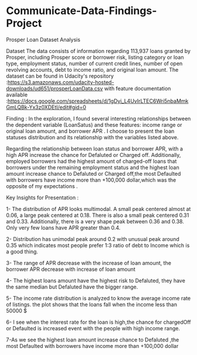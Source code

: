 # Communicate-Data-Findings-Project
Prosper Loan Dataset Analysis 

Dataset
The data consists of information regarding 113,937 loans granted by Prosper, including Prosper score or borrower risk, 
listing category or loan type, employment status, number of current credit lines, 
number of open revolving accounts, debt to income ratio, and original loan amount.
The dataset can be found in Udacity's repository :https://s3.amazonaws.com/udacity-hosted-downloads/ud651/prosperLoanData.csv
with feature documentation available :https://docs.google.com/spreadsheets/d/1gDyi_L4UvIrLTEC6Wri5nbaMmkGmLQBk-Yx3z0XDEtI/edit#gid=0

Finding :
In the exploration, I found several interesting relationships between the dependent variable (LoanSatus) and these features:
 income range or original loan amount, and borrower APR . I choose to present the loan statuses distribution and 
its relationship with the variables listed above.

Regarding the relationship between loan status and borrower APR, with a high APR increase the chance for Defaluted or Charged off.
Additionally, employed borrowers had the highest amount of charged-off loans that borrowers under the remaining employment status 
and the highest loan amount increase chance to Defaluted or Charged off,the most Defaulted with borrowers 
have income more than +100,000 dollar,which was the opposite of my expectations .


Key Insights for Presentation :

1- The distribution of APR looks multimodal. A small peak centered almost at 0.06, a large peak centered at 0.18. 
There is also a small peak centered 0.31 and 0.33. Additionally, there is a very shape peak between 0.36 and 0.38. 
Only very few loans have APR greater than 0.4.

2- Distribution has unimodal peak around 0.2 with unusual peak around 0.35 which indicates most people prefer 1:3 ratio 
of debt to Income which is a good thing.
 
3- The range of APR decrease with the increase of loan amount, the borrower APR decrease with increase of loan amount

4- The highest loans amount have the highest risk to Defaluted, they have the same median but Defaluted have the bigger range.

5- The income rate distribution is analyzed to know the average income rate of listings. the plot shows that the loans fall when the 
income less than 50000 $

6- I see when the interest rate for the loan is high,the chance for chargedOff or Defaulted is increased event with the people with high income range.

7-As we see the highest loan amount increase chance to Defaluted ,the most Defaulted with borrowers have income more than +100,000 dollar 
